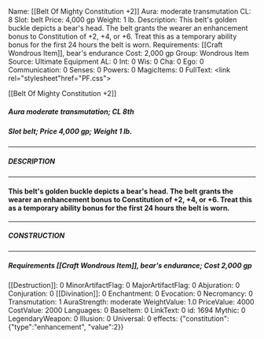Name: [[Belt Of Mighty Constitution +2]]
Aura: moderate transmutation
CL: 8
Slot: belt
Price: 4,000 gp
Weight: 1 lb.
Description: This belt's golden buckle depicts a bear's head. The belt grants the wearer an enhancement bonus to Constitution of +2, +4, or +6. Treat this as a temporary ability bonus for the first 24 hours the belt is worn.
Requirements: [[Craft Wondrous Item]], bear's endurance
Cost: 2,000 gp
Group: Wondrous Item
Source: Ultimate Equipment
AL: 0
Int: 0
Wis: 0
Cha: 0
Ego: 0
Communication: 0
Senses: 0
Powers: 0
MagicItems: 0
FullText: <link rel="stylesheet"href="PF.css"><div class="heading"><p class="alignleft">[[Belt Of Mighty Constitution +2]]</p><div style="clear: both;"></div></div><div><h5><b>Aura </b>moderate transmutation; <b>CL </b>8th</h5><h5><b>Slot </b>belt; <b>Price </b>4,000 gp; <b>Weight </b>1 lb.</h5></div><hr/><div><h5><b>DESCRIPTION</b></h5></div><hr/><div><h4><p>This belt's golden buckle depicts a bear's head. The belt grants the wearer an enhancement bonus to Constitution of +2, +4, or +6. Treat this as a temporary ability bonus for the first 24 hours the belt is worn.</p></h4></div><hr/><div><h5><b>CONSTRUCTION</b></h5></div><hr/><div><h5><b>Requirements </b>[[Craft Wondrous Item]], <i>bear's endurance</i>; <b>Cost </b>2,000 gp</h5></div>
[[Destruction]]: 0
MinorArtifactFlag: 0
MajorArtifactFlag: 0
Abjuration: 0
Conjuration: 0
[[Divination]]: 0
Enchantment: 0
Evocation: 0
Necromancy: 0
Transmutation: 1
AuraStrength: moderate
WeightValue: 1.0
PriceValue: 4000
CostValue: 2000
Languages: 0
BaseItem: 0
LinkText: 0
id: 1694
Mythic: 0
LegendaryWeapon: 0
Illusion: 0
Universal: 0
effects: {"constitution":{"type":"enhancement", "value":2}}
